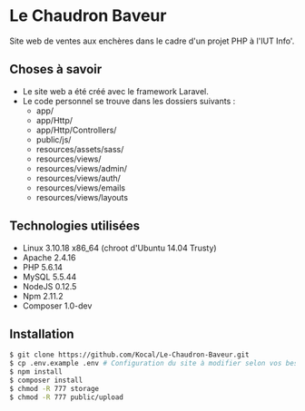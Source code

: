# Le Chaudron Baveur

Site web de ventes aux enchères dans le cadre d'un projet PHP à l'IUT Info'.

## Choses à savoir

- Le site web a été créé avec le framework Laravel.
- Le code personnel se trouve dans les dossiers suivants :
    - app/
    - app/Http/
    - app/Http/Controllers/
    - public/js/
    - resources/assets/sass/
    - resources/views/
    - resources/views/admin/
    - resources/views/auth/
    - resources/views/emails
    - resources/views/layouts

## Technologies utilisées

- Linux 3.10.18 x86_64 (chroot d'Ubuntu 14.04 Trusty)
- Apache 2.4.16
- PHP 5.6.14
- MySQL 5.5.44
- NodeJS 0.12.5
- Npm 2.11.2
- Composer 1.0-dev

## Installation

```bash
$ git clone https://github.com/Kocal/Le-Chaudron-Baveur.git
$ cp .env.example .env # Configuration du site à modifier selon vos besoins
$ npm install
$ composer install
$ chmod -R 777 storage
$ chmod -R 777 public/upload
```
